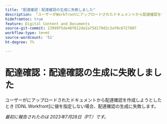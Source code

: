 ```yaml
---
title: "配達確認：配達確認の生成に失敗しました"
description: 「ユーザーがWorkfrontにアップロードされたドキュメントから配達確認を作成しようとすると、配達確認を生成できません。」
hidefromtoc: true
feature: Digital Content and Documents
source-git-commit: 13999f5de48f612de2a75d179d2c3af0c6727607
workflow-type: tm+mt
source-wordcount: '51'
ht-degree: 7%

---
```



# 配達確認：配達確認の生成に失敗しました

<!--Wf and WFP TOCs-->

ユーザーがにアップロードされたドキュメントから配達確認を作成しようとしたとき [!DNL Workfront]に値を指定しない場合、配達確認の生成に失敗します。

_最初に報告されたのは 2023年7月28日（PT）です。_

